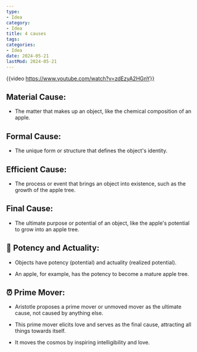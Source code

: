 ```yaml
---
type:
- Idea
category:
- Idea
title: 4 causes
tags:
categories:
- Idea
date: 2024-05-21
lastMod: 2024-05-21
---
```

{{video https://www.youtube.com/watch?v=zdEzyA2HGnY}}

## **Material Cause:**

  + The matter that makes up an object, like the chemical composition of an apple.

## **Formal Cause:**

  + The unique form or structure that defines the object's identity.

## **Efficient Cause:**

  + The process or event that brings an object into existence, such as the growth of the apple tree.

## **Final Cause:**

  + The ultimate purpose or potential of an object, like the apple's potential to grow into an apple tree.

## 🌱 **Potency and Actuality:**


  + Objects have potency (potential) and actuality (realized potential).

  + An apple, for example, has the potency to become a mature apple tree.

## ⏰ **Prime Mover:**


  + Aristotle proposes a prime mover or unmoved mover as the ultimate cause, not caused by anything else.

  + This prime mover elicits love and serves as the final cause, attracting all things towards itself.

  + It moves the cosmos by inspiring intelligibility and love.

